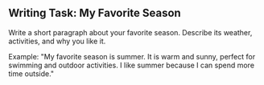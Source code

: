 <!-- content/Level1/Lesson9/writing/writing-task.md -->

## Writing Task: My Favorite Season

Write a short paragraph about your favorite season. Describe its weather, activities, and why you like it.

Example:
"My favorite season is summer. It is warm and sunny, perfect for swimming and outdoor activities. I like summer because I can spend more time outside."

